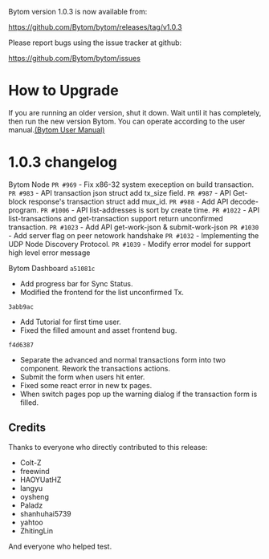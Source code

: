 Bytom version 1.0.3 is now available from:

  https://github.com/Bytom/bytom/releases/tag/v1.0.3


Please report bugs using the issue tracker at github:

  https://github.com/Bytom/bytom/issues

How to Upgrade
===============

If you are running an older version, shut it down. Wait until it has completely, then run the new version Bytom.
You can operate according to the user manual.[(Bytom User Manual)](https://bytom.io/wp-content/themes/freddo/images/wallet/BytomUsermanualV1.0_en.pdf)


1.0.3 changelog
================
Bytom Node
`PR #969`  - Fix x86-32 system exeception on build transaction.
`PR #983`  - API transaction json struct add tx_size field.
`PR #987`  - API Get-block response's transaction struct add mux_id.
`PR #988`  - Add API decode-program.
`PR #1006` - API list-addresses is sort by create time.
`PR #1022` - API list-transactions and get-transaction support return unconfirmed transaction.
`PR #1023` - Add API get-work-json & submit-work-json
`PR #1030` - Add server flag on peer netowork handshake
`PR #1032` - Implementing the UDP Node Discovery Protocol.
`PR #1039` - Modify error model for support high level error message 

Bytom Dashboard
`a51081c`
  - Add progress bar for Sync Status.
  - Modified the frontend for the list unconfirmed Tx.

`3abb9ac`
  - Add Tutorial for first time user.
  - Fixed the filled amount and asset frontend bug.

`f4d6387`
  - Separate the advanced and normal transactions form into two component. Rework the transactions actions.
  - Submit the form when users hit enter.
  - Fixed some react error in new tx pages.
  - When switch pages pop up the warning dialog if the transaction form is filled.

Credits
--------

Thanks to everyone who directly contributed to this release:
- Colt-Z
- freewind
- HAOYUatHZ
- langyu
- oysheng
- Paladz
- shanhuhai5739 
- yahtoo
- ZhitingLin

And everyone who helped test.
